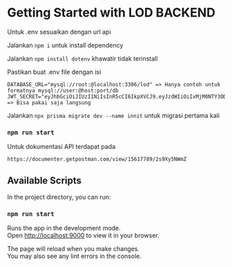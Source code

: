 # Getting Started with LOD BACKEND

Untuk .env sesuaikan dengan url api

Jalankan `npm i` untuk install dependency

Jalankan `npm install dotenv` khawatir tidak terinstall

Pastikan buat .env file dengan isi

```
DATABASE_URL="mysql://root:@localhost:3306/lod" => Hanya contoh untuk formatnya mysql://user:@host:port/db
JWT_SECRET="eyJhbGciOiJIUzI1NiIsInR5cCI6IkpXVCJ9.eyJzdWIiOiIxMjM0NTY3ODkwIiwibmFtZSI6IkpvaG4gRG9lIiwiaWF0IjoxNTE2MjM5MDIyfQ.SCKg2wVQSlrF2kBSHaelalFVroK9byCmagfIGAEQv_Q" => Bisa pakai saja langsung
```

Jalankan `npx prisma migrate dev --name innit` untuk migrasi pertama kali

### `npm run start`

Untuk dokumentasi API terdapat pada

```
https://documenter.getpostman.com/view/15617789/2s9Xy5NWmZ
```

## Available Scripts

In the project directory, you can run:

### `npm run start`

Runs the app in the development mode.\
Open [http://localhost:9000](http://localhost:9000) to view it in your browser.

The page will reload when you make changes.\
You may also see any lint errors in the console.
